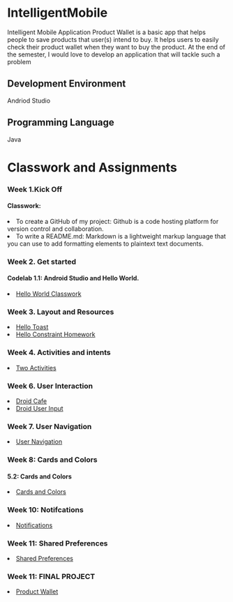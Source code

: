 # IntelligentMobile

Intelligent Mobile Application
Product Wallet is a basic app that helps people to save products that user(s) intend to buy. It helps users to easily check their product wallet when they want to buy the product. At the end of the semester, I would love to develop an application that will tackle such a problem

## Development Environment
Andriod Studio

## Programming Language
Java

# Classwork and Assignments
### Week 1.Kick Off
#### Classwork:
<li> To create a GitHub of my project: Github is a code hosting platform for version control and collaboration.</li> 
<li> To write a README.md: Markdown is a lightweight markup language that you can use to add formatting elements to plaintext text documents.</li> 

### Week 2. Get started
#### Codelab 1.1: Android Studio and Hello World.
 <li> <a href="https://github.com/shpoon19/IntelligentMobile/tree/HelloToast">Hello World Classwork</a></li>

### Week 3. Layout and Resources
<li><a href="https://github.com/shpoon19/IntelligentMobile/blob/ToastClasswork/README.md">Hello Toast</a>
<li><a href="https://github.com/shpoon19/IntelligentMobile/tree/HelloConstrain">Hello Constraint Homework</a>
 
 ### Week 4. Activities and intents
<li><a href="https://github.com/shpoon19/IntelligentMobile/tree/TwoActivities">Two Activities</a>
 


### Week 6. User Interaction
<li><a href="https://github.com/shpoon19/IntelligentMobile/tree/DroidCafe">Droid Cafe</a></li>
<li><a href="https://github.com/shpoon19/IntelligentMobile/tree/DroidUserInput">Droid User Input</a></li>

### Week 7. User Navigation
<li><a href="https://github.com/shpoon19/IntelligentMobile/tree/UserNavigation">User Navigation</a></li>


### Week 8: Cards and Colors
#### 5.2: Cards and Colors
 <li><a href="https://github.com/shpoon19/IntelligentMobile/tree/CardsandColors">Cards and Colors</a></li>
 
 ### Week 10: Notifcations
 <li><a href="https://github.com/shpoon19/IntelligentMobile/tree/notifications">Notifications</a></li>
 
### Week 11: Shared Preferences
 <li><a href="https://github.com/shpoon19/IntelligentMobile/tree/SharedPrefs">Shared Preferences</a></li>

### Week 11: FINAL PROJECT
 <li><a href="https://github.com/shpoon19/IntelligentMobile/tree/FinalProject">Product Wallet</a></li>


